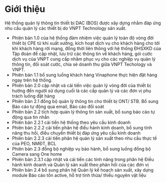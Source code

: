 # Giới thiệu
Hệ thống quản lý thông tin thiết bị DAC (BOS) được xây dựng nhằm đáp ứng nhu cầu quản lý các thiết bị do VNPT Technology sản xuất. 
- Phiên bản 1.0 của hệ thống đảm nhiệm việc quản lý toàn độ vòng đời thiết bị CPE từ khi xuất xưởng, kích hoạt dịch vụ cho khách hàng cho tới khi khách hàng rời mạng, đồng thời liên thông với hệ thống ĐHSXKD của Tập đoàn để cập nhật, lưu trữ các thông tin về khách hàng, gói cước dịch vụ của VNPT cung cấp nhằm phục vụ cho các nghiệp vụ quản lý thông tin, đối soát cước, chia sẻ doanh thu giữa VNPT Techology và VNPT. 
- Phiên bản 1.1 bổ sung luồng khách hàng Vinaphone thực hiện đặt hàng ngay trên hệ thống.
- Phiên bản 2.0 cập nhật và cải tiến việc quản lý vòng đời của thiết bị hướng đến người sử dụng cuối là các cấp quản lý và các đơn vị phụ trách luồng đặt hàng
- Phiên bản 2.1 đồng bộ quản lý thông tin cho thiết bị ONT/ STB. Bổ sung Báo cáo tự động qua email, Báo cáo đối soát
- Phiên bản 2.2 tích hợp quản lý thông tin sản xuất, bổ sung báo cáo tự động qua tin nhắn
- Phiên bản 2.2.1 cải tiến hệ thống theo yêu cầu kinh doanh
- Phiên bản 2.2.2 cải tiến phân hệ điều hành kinh doanh, bổ sung tính năng thu hồi, điều chuyển thiết bị đáp ứng yêu cầu kinh doanh
- Phiên bản 2.2.3 cải tiến phân hệ quản lý sản xuất theo nhu cầu thực tế của PEO, NMĐT, BCL
- Phiên bản 2.3 đồng bộ nghiệp vụ bảo hành, bổ sung luồng đồng bộ Camera sang One home
- Phiên bản 2.3.1 cập nhật và cải tiến các tính năng trong phân hệ Điều hành kinh doanh và Quản lý sản xuất theo phản hồi của các đơn vị
- Phiên bản 2.4 bổ sung phân hệ Quản lý kế hoạch sản xuất, xây dựng module Báo cáo tồn active, hỗ trợ tính thừa/ thiếu nguyên vật liệu 
